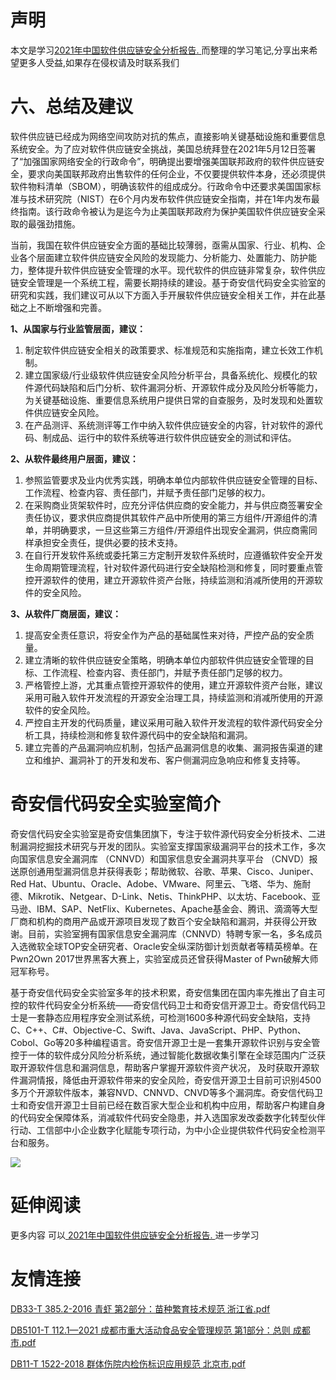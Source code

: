 # 声明 
本文是学习[2021年中国软件供应链安全分析报告. ](https://siduwenku.com/view/1216?f=new_2023)而整理的学习笔记,分享出来希望更多人受益,如果存在侵权请及时联系我们
# 六、总结及建议  
  
软件供应链已经成为网络空间攻防对抗的焦点，直接影响关键基础设施和重要信息系统安全。为了应对软件供应链安全挑战，美国总统拜登在2021年5月12日签署了“加强国家网络安全的行政命令”，明确提出要增强美国联邦政府的软件供应链安全，要求向美国联邦政府出售软件的任何企业，不仅要提供软件本身，还必须提供软件物料清单（SBOM），明确该软件的组成成分。行政命令中还要求美国国家标准与技术研究院（NIST）在6个月内发布软件供应链安全指南，并在1年内发布最终指南。该行政命令被认为是迄今为止美国联邦政府为保护美国软件供应链安全采取的最强劲措施。  
  
当前，我国在软件供应链安全方面的基础比较薄弱，亟需从国家、行业、机构、企业各个层面建立软件供应链安全风险的发现能力、分析能力、处置能力、防护能力，整体提升软件供应链安全管理的水平。现代软件的供应链非常复杂，软件供应链安全管理是一个系统工程，需要长期持续的建设。基于奇安信代码安全实验室的研究和实践，我们建议可从以下方面入手开展软件供应链安全相关工作，并在此基础之上不断增强和完善。  
  
**1、从国家与行业监管层面，建议：**   
  
1.  制定软件供应链安全相关的政策要求、标准规范和实施指南，建立长效工作机制。  
2.  建立国家级/行业级软件供应链安全风险分析平台，具备系统化、规模化的软件源代码缺陷和后门分析、软件漏洞分析、开源软件成分及风险分析等能力，为关键基础设施、重要信息系统用户提供日常的自查服务，及时发现和处置软件供应链安全风险。  
3.  在产品测评、系统测评等工作中纳入软件供应链安全的内容，针对软件的源代码、制成品、运行中的软件系统等进行软件供应链安全的测试和评估。  
  
**2、从软件最终用户层面，建议：**   
  
1.  参照监管要求及业内优秀实践，明确本单位内部软件供应链安全管理的目标、工作流程、检查内容、责任部门，并赋予责任部门足够的权力。  
2.  在采购商业货架软件时，应充分评估供应商的安全能力，并与供应商签署安全责任协议，要求供应商提供其软件产品中所使用的第三方组件/开源组件的清单，并明确要求，一旦这些第三方组件/开源组件出现安全漏洞，供应商需同样承担安全责任，提供必要的技术支持。  
3.  在自行开发软件系统或委托第三方定制开发软件系统时，应遵循软件安全开发生命周期管理流程，针对软件源代码进行安全缺陷检测和修复，同时要重点管控开源软件的使用，建立开源软件资产台账，持续监测和消减所使用的开源软件的安全风险。  
  
**3、从软件厂商层面，建议：**   
  
1.  提高安全责任意识，将安全作为产品的基础属性来对待，严控产品的安全质量。  
2.  建立清晰的软件供应链安全策略，明确本单位内部软件供应链安全管理的目标、工作流程、检查内容、责任部门，并赋予责任部门足够的权力。  
3.  严格管控上游，尤其重点管控开源软件的使用，建立开源软件资产台账，建议采用可融入软件开发流程的开源安全治理工具，持续监测和消减所使用的开源软件的安全风险。  
4.  严控自主开发的代码质量，建议采用可融入软件开发流程的软件源代码安全分析工具，持续检测和修复软件源代码中的安全缺陷和漏洞。  
5.  建立完善的产品漏洞响应机制，包括产品漏洞信息的收集、漏洞报告渠道的建立和维护、漏洞补丁的开发和发布、客户侧漏洞应急响应和修复支持等。  
  
# 奇安信代码安全实验室简介  
  
奇安信代码安全实验室是奇安信集团旗下，专注于软件源代码安全分析技术、二进制漏洞挖掘技术研究与开发的团队。实验室支撑国家级漏洞平台的技术工作，多次向国家信息安全漏洞库 （CNNVD）和国家信息安全漏洞共享平台 （CNVD）报送原创通用型漏洞信息并获得表彰；帮助微软、谷歌、苹果、Cisco、Juniper、Red Hat、Ubuntu、Oracle、Adobe、VMware、阿里云、飞塔、华为、施耐德、Mikrotik、Netgear、D-Link、Netis、ThinkPHP、以太坊、Facebook、亚马逊、IBM、SAP、NetFlix、Kubernetes、Apache基金会、腾讯、滴滴等大型厂商和机构的商用产品或开源项目发现了数百个安全缺陷和漏洞，并获得公开致谢。目前，实验室拥有国家信息安全漏洞库（CNNVD）特聘专家一名，多名成员入选微软全球TOP安全研究者、Oracle安全纵深防御计划贡献者等精英榜单。在Pwn2Own 2017世界黑客大赛上，实验室成员还曾获得Master of Pwn破解大师冠军称号。  
  
基于奇安信代码安全实验室多年的技术积累，奇安信集团在国内率先推出了自主可控的软件代码安全分析系统——奇安信代码卫士和奇安信开源卫士。奇安信代码卫士是一套静态应用程序安全测试系统，可检测1600多种源代码安全缺陷，支持C、C++、C\#、Objective-C、Swift、Java、JavaScript、PHP、Python、Cobol、Go等20多种编程语言。奇安信开源卫士是一套集开源软件识别与安全管控于一体的软件成分风险分析系统，通过智能化数据收集引擎在全球范围内广泛获取开源软件信息和漏洞信息，帮助客户掌握开源软件资产状况， 及时获取开源软件漏洞情报，降低由开源软件带来的安全风险，奇安信开源卫士目前可识别4500多万个开源软件版本，兼容NVD、CNNVD、CNVD等多个漏洞库。奇安信代码卫士和奇安信开源卫士目前已经在数百家大型企业和机构中应用，帮助客户构建自身的代码安全保障体系，消减软件代码安全隐患，并入选国家发改委数字化转型伙伴行动、工信部中小企业数字化赋能专项行动，为中小企业提供软件代码安全检测平台和服务。  

![](http://public.host.github5.com/media/fengmian.png)
# 延伸阅读 
 更多内容 可以[ 2021年中国软件供应链安全分析报告. ](https://siduwenku.com/view/1216?f=2023)进一步学习

# 友情连接
[DB33-T 385.2-2016 青虾 第2部分：苗种繁育技术规范 浙江省.pdf](http://github5.com/view/44580?f=new)

[DB5101-T 112.1—2021 成都市重大活动食品安全管理规范 第1部分：总则 成都市.pdf](http://github5.com/view/24019?f=new)

[DB11-T 1522-2018 群体伤院内检伤标识应用规范 北京市.pdf](http://github5.com/view/41885?f=new)
